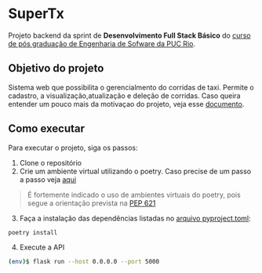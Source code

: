 # SuperTx
Projeto backend da sprint de **Desenvolvimento Full Stack Básico** do [curso de pós graduação de Engenharia de Sofware da PUC Rio](https://especializacao.ccec.puc-rio.br/especializacao/engenharia-de-software).

## Objetivo do projeto
Sistema web que possibilita o gerencialmento do corridas de taxi. Permite o cadastro, a visualização,atualização e deleção de corridas. Caso queira entender um pouco mais da motivaçao do projeto, veja esse [documento](https://github.com/camilaccb/BuddyConnect-Backend/blob/main/motivacao-projeto.md).

## Como executar
Para executar o projeto, siga os passos:
1. Clone o repositório
2. Crie um ambiente virtual utilizando o poetry. Caso precise de um passo a passo veja [aqui](https://github.com/camilaccb/BuddyConnect-Backend/blob/main/ambiente-virtual-poetry.md)
> É fortemente indicado o uso de ambientes virtuais do poetry, pois segue a orientação prevista na [PEP 621](https://peps.python.org/pep-0621/) 
3. Faça a instalação das dependências listadas no [arquivo pyproject.toml](https://github.com/camilaccb/BuddyConnect-Backend/blob/main/pyproject.toml):

```bash
poetry install
```

4. Execute a API

```bash
(env)$ flask run --host 0.0.0.0 --port 5000
```



